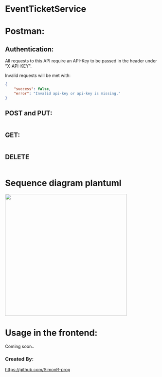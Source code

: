 # EventTicketService

# Postman:

## Authentication:

All requests to this API require an API-Key to be passed in the header under "X-API-KEY". 

Invalid requests will be met with:

```json
{
    "success": false,
    "error": "Invalid api-key or api-key is missing."
}
```

## POST and PUT: 


```json


```


## GET:


```json
```

## DELETE


```json
```

# Sequence diagram plantuml

<img src="https://github.com/user-attachments/assets/337fefe0-5c01-447a-a884-0e0db2e1e85c" width="400">

# Usage in the frontend:

Coming soon..

### Created By:

https://github.com/SimonR-prog
